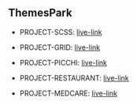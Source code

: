 ## ThemesPark


- PROJECT-SCSS: [live-link](https://muhammed-nayeem.github.io/ThemesPark/PROJECT-SCSS/)

- PROJECT-GRID: [live-link](https://muhammed-nayeem.github.io/ThemesPark/GRID-Project/)

- PROJECT-PICCHI: [live-link](https://muhammed-nayeem.github.io/ThemesPark/PROJECT-PICCHI/)

- PROJECT-RESTAURANT: [live-link](https://muhammed-nayeem.github.io/ThemesPark/PROJECT-RESTURANT/) 

- PROJECT-MEDCARE: [live-link](https://muhammed-nayeem.github.io/ThemesPark/PROJECT-MEDCARE/)
